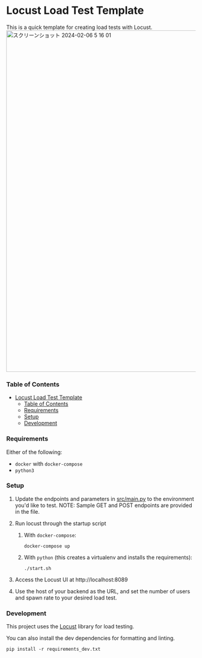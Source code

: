 # Locust Load Test Template

This is a quick template for creating load tests with Locust.
<img width="905" alt="スクリーンショット 2024-02-06 5 16 01" src="https://github.com/akiyamasho/locust-loadtest-template/assets/35907066/5e7d8cef-a6e1-4a1a-8bbd-9b18629b2d80">

### Table of Contents
- [Locust Load Test Template](#locust-load-test-template)
    - [Table of Contents](#table-of-contents)
    - [Requirements](#requirements)
    - [Setup](#setup)
    - [Development](#development)

### Requirements

Either of the following:
-  `docker` with `docker-compose`
-  `python3`

### Setup

1. Update the endpoints and parameters in [src/main.py](src/main.py) to the environment you'd like to test.
NOTE: Sample GET and POST endpoints are provided in the file.

1. Run locust through the startup script
    1. With `docker-compose`:
        ```
        docker-compose up
        ```
    2. With `python` (this creates a virtualenv and installs the requirements): 
        ```
        ./start.sh
        ```
2. Access the Locust UI at http://localhost:8089
3. Use the host of your backend as the URL, and set the number of users and spawn rate to your desired load test.

### Development

This project uses the [Locust](https://locust.io/) library for load testing.

You can also install the dev dependencies for formatting and linting.

```
pip install -r requirements_dev.txt
```
